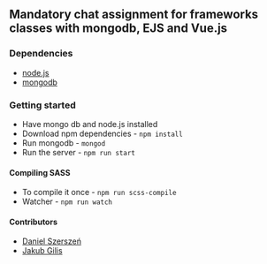 ## Mandatory chat assignment for frameworks classes with mongodb, EJS and Vue.js

### Dependencies
* [node.js](https://nodejs.org/en/download/)
* [mongodb](https://www.mongodb.com/download-center)

### Getting started
* Have mongo db and node.js installed
* Download npm dependencies - `npm install`
* Run mongodb - `mongod`
* Run the server - `npm run start`

#### Compiling SASS
* To compile it once - `npm run scss-compile`
* Watcher - `npm run watch`

#### Contributors

* [Daniel Szerszeń](https://github.com/roszpun)
* [Jakub Gilis](https://github.com/jacobg213)



